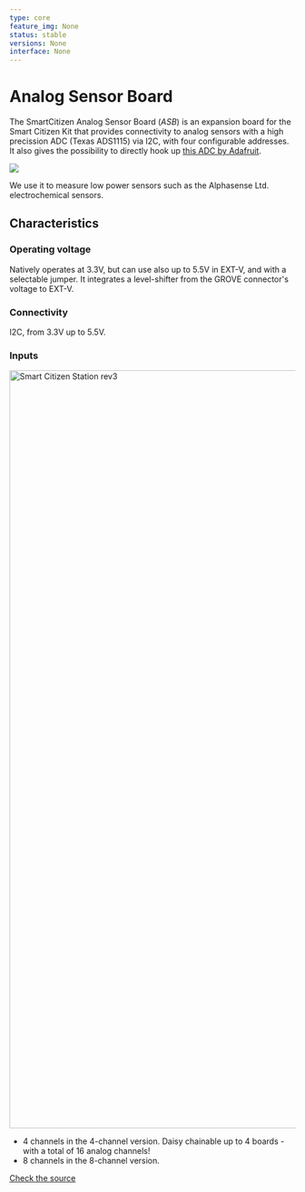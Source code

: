 ```yaml
---
type: core
feature_img: None
status: stable
versions: None
interface: None
---
```


# Analog Sensor Board

The SmartCitizen Analog Sensor Board (_ASB_) is an expansion board for the Smart Citizen Kit that provides connectivity to analog sensors with a high precission ADC (Texas ADS1115) via I2C, with four configurable addresses. It also gives the possibility to directly hook up [this ADC by Adafruit](https://www.adafruit.com/product/1085).

![](/assets/images/asb4ch.jpg)

We use it to measure low power sensors such as the Alphasense Ltd. electrochemical sensors.

## Characteristics

### Operating voltage

Natively operates at 3.3V, but can use also up to 5.5V in EXT-V, and with a selectable jumper. It integrates a level-shifter from the GROVE connector's voltage to EXT-V.

### Connectivity

I2C, from 3.3V up to 5.5V.

### Inputs

<img src="https://live.staticflickr.com/65535/50812573983_30bfb4b35f_k.jpg" width="2000" height="1334" alt="Smart Citizen Station rev3">

- 4 channels in the 4-channel version. Daisy chainable up to 4 boards - with a total of 16 analog channels!
- 8 channels in the 8-channel version.

<a class="github-button" data-size="large" href="https://github.com/fablabbcn/smartcitizen-analog-sensor-board" aria-label="Check the source code">Check the source</a>

